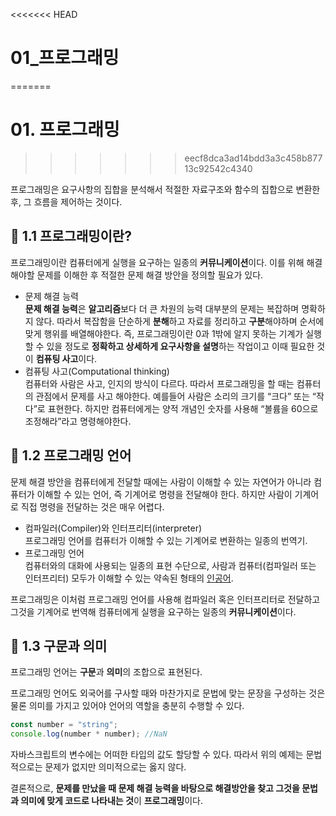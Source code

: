 <<<<<<< HEAD
# 01\_프로그래밍
=======
# 01. 프로그래밍
>>>>>>> eecf8dca3ad14bdd3a3c458b87713c92542c4340

프로그래밍은 요구사항의 집합을 분석해서 적절한 자료구조와 함수의 집합으로 변환한 후, 그 흐름을 제어하는 것이다.

## 📌 1.1 프로그래밍이란?

프로그래밍이란 컴퓨터에게 실행을 요구하는 일종의 **커뮤니케이션**이다. 이를 위해 해결해야할 문제를 이해한 후 적절한 문제 해결 방안을 정의할 필요가 있다.

- 문제 해결 능력  
  **문제 해결 능력**은 **알고리즘**보다 더 큰 차원의 능력
  대부분의 문제는 복잡하며 명확하지 않다. 따라서 복잡함을 단순하게 **분해**하고 자료를 정리하고 **구분**해야하며 순서에 맞게 행위를 배열해야한다. 즉, 프로그래밍이란 0과 1밖에 알지 못하는 기계가 실행할 수 있을 정도로 **정확하고 상세하게 요구사항을 설명**하는 작업이고 이때 필요한 것이 **컴퓨팅 사고**이다.
- 컴퓨팅 사고(Computational thinking)  
  컴퓨터와 사람은 사고, 인지의 방식이 다르다. 따라서 프로그래밍을 할 때는 컴퓨터의 관점에서 문제를 사고 해야한다.
  예를들어 사람은 소리의 크기를 “크다” 또는 “작다”로 표현한다. 하지만 컴퓨터에게는 양적 개념인 숫자를 사용해 “볼륨을 60으로 조정해라”라고 명령해야한다.

## 📌 1.2 프로그래밍 언어

문제 해결 방안을 컴퓨터에게 전달할 때에는 사람이 이해할 수 있는 자연어가 아니라 컴퓨터가 이해할 수 있는 언어, 즉 기계어로 명령을 전달해야 한다. 하지만 사람이 기계어로 직접 명령을 전달하는 것은 매우 어렵다.

- 컴파일러(Compiler)와 인터프리터(interpreter)  
  프로그래밍 언어를 컴퓨터가 이해할 수 있는 기계어로 변환하는 일종의 번역기.
- 프로그래밍 언어  
  컴퓨터와의 대화에 사용되는 일종의 표현 수단으로, 사람과 컴퓨터(컴파일러 또는 인터프리터) 모두가 이해할 수 있는 약속된 형태의 [인공어](https://ko.wikipedia.org/wiki/%EC%9D%B8%EA%B3%B5%EC%96%B4).

프로그래밍은 이처럼 프로그래밍 언어를 사용해 컴파일러 혹은 인터프리터로 전달하고 그것을 기계어로 번역해 컴퓨터에게 실행을 요구하는 일종의 **커뮤니케이션**이다.

## 📌 1.3 구문과 의미

프로그래밍 언어는 **구문**과 **의미**의 조합으로 표현된다.

프로그래밍 언어도 외국어를 구사할 때와 마찬가지로 문법에 맞는 문장을 구성하는 것은 물론 의미를 가지고 있어야 언어의 역할을 충분히 수행할 수 있다.

```jsx
const number = "string";
console.log(number * number); //NaN
```

자바스크립트의 변수에는 어떠한 타입의 값도 할당할 수 있다. 따라서 위의 예제는 문법적으로는 문제가 없지만 의미적으로는 옳지 않다.

결론적으로, **문제를 만났을 때 문제 해결 능력을 바탕으로 해결방안을 찾고 그것을 문법과 의미에 맞게 코드로 나타내는 것**이 **프로그래밍**이다.
